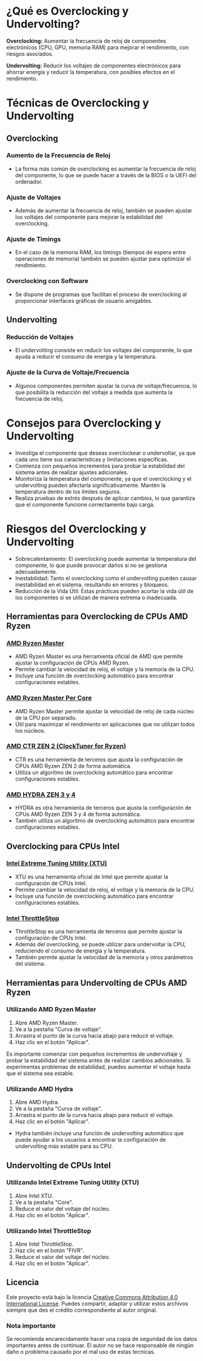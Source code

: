 
# ¿Qué es Overclocking y Undervolting?

**Overclocking:** Aumentar la frecuencia de reloj de componentes electrónicos (CPU, GPU, memoria RAM) para mejorar el rendimiento, con riesgos asociados.

**Undervolting:** Reducir los voltajes de componentes electrónicos para ahorrar energía y reducir la temperatura, con posibles efectos en el rendimiento.

# Técnicas de Overclocking y Undervolting

## Overclocking

### Aumento de la Frecuencia de Reloj
- La forma más común de overclocking es aumentar la frecuencia de reloj del componente, lo que se puede hacer a través de la BIOS o la UEFI del ordenador.

### Ajuste de Voltajes
- Además de aumentar la frecuencia de reloj, también se pueden ajustar los voltajes del componente para mejorar la estabilidad del overclocking.

### Ajuste de Timings
- En el caso de la memoria RAM, los timings (tiempos de espera entre operaciones de memoria) también se pueden ajustar para optimizar el rendimiento.

### Overclocking con Software
- Se dispone de programas que facilitan el proceso de overclocking al proporcionar interfaces gráficas de usuario amigables.

## Undervolting

### Reducción de Voltajes
- El undervolting consiste en reducir los voltajes del componente, lo que ayuda a reducir el consumo de energía y la temperatura.

### Ajuste de la Curva de Voltaje/Frecuencia
- Algunos componentes permiten ajustar la curva de voltaje/frecuencia, lo que posibilita la reducción del voltaje a medida que aumenta la frecuencia de reloj.

# Consejos para Overclocking y Undervolting
- Investiga el componente que deseas overclockear o undervoltar, ya que cada uno tiene sus características y limitaciones específicas.
- Comienza con pequeños incrementos para probar la estabilidad del sistema antes de realizar ajustes adicionales.
- Monitoriza la temperatura del componente, ya que el overclocking y el undervolting pueden afectarla significativamente. Mantén la temperatura dentro de los límites seguros.
- Realiza pruebas de estrés después de aplicar cambios, lo que garantiza que el componente funcione correctamente bajo carga.

# Riesgos del Overclocking y Undervolting
- Sobrecalentamiento: El overclocking puede aumentar la temperatura del componente, lo que puede provocar daños si no se gestiona adecuadamente.
- Inestabilidad: Tanto el overclocking como el undervolting pueden causar inestabilidad en el sistema, resultando en errores y bloqueos.
- Reducción de la Vida Útil: Estas prácticas pueden acortar la vida útil de los componentes si se utilizan de manera extrema o inadecuada.

## Herramientas para Overclocking de CPUs AMD Ryzen

### [AMD Ryzen Master](https://www.amd.com/es/technologies/ryzen-master)
- AMD Ryzen Master es una herramienta oficial de AMD que permite ajustar la configuración de CPUs AMD Ryzen.
- Permite cambiar la velocidad de reloj, el voltaje y la memoria de la CPU.
- Incluye una función de overclocking automático para encontrar configuraciones estables.

### [AMD Ryzen Master Per Core](url)
- AMD Ryzen Master permite ajustar la velocidad de reloj de cada núcleo de la CPU por separado.
- Útil para maximizar el rendimiento en aplicaciones que no utilizan todos los núcleos.

### [AMD CTR ZEN 2 (ClockTuner for Ryzen)](https://www.guru3d.com/download/clocktuner-for-ryzen-download/)
- CTR es una herramienta de terceros que ajusta la configuración de CPUs AMD Ryzen ZEN 2 de forma automática.
- Utiliza un algoritmo de overclocking automático para encontrar configuraciones estables.

### [AMD HYDRA ZEN 3 y 4](enlace_amd_hydra_zen_3_4)
- HYDRA es otra herramienta de terceros que ajusta la configuración de CPUs AMD Ryzen ZEN 3 y 4 de forma automática.
- También utiliza un algoritmo de overclocking automático para encontrar configuraciones estables.

## Overclocking para CPUs Intel

### [Intel Extreme Tuning Utility (XTU)](https://www.intel.la/content/www/xl/es/download/17881/intel-extreme-tuning-utility-intel-xtu.html)
- XTU es una herramienta oficial de Intel que permite ajustar la configuración de CPUs Intel.
- Permite cambiar la velocidad de reloj, el voltaje y la memoria de la CPU.
- Incluye una función de overclocking automático para encontrar configuraciones estables.

### [Intel ThrottleStop](https://www.techpowerup.com/download/techpowerup-throttlestop/)
- ThrottleStop es una herramienta de terceros que permite ajustar la configuración de CPUs Intel.
- Además del overclocking, se puede utilizar para undervoltar la CPU, reduciendo el consumo de energía y la temperatura.
- También permite ajustar la velocidad de la memoria y otros parámetros del sistema.

## Herramientas para Undervolting de CPUs AMD Ryzen

### Utilizando AMD Ryzen Master

1. Abre AMD Ryzen Master.
2. Ve a la pestaña "Curva de voltaje".
3. Arrastra el punto de la curva hacia abajo para reducir el voltaje.
4. Haz clic en el botón "Aplicar".

Es importante comenzar con pequeños incrementos de undervoltaje y probar la estabilidad del sistema antes de realizar cambios adicionales. Si experimentas problemas de estabilidad, puedes aumentar el voltaje hasta que el sistema sea estable.

### Utilizando AMD Hydra

1. Abre AMD Hydra.
2. Ve a la pestaña "Curva de voltaje".
3. Arrastra el punto de la curva hacia abajo para reducir el voltaje.
4. Haz clic en el botón "Aplicar".

- Hydra también incluye una función de undervolting automático que puede ayudar a los usuarios a encontrar la configuración de undervolting más estable para su CPU.

## Undervolting de CPUs Intel

### Utilizando Intel Extreme Tuning Utility (XTU)

1. Abre Intel XTU.
2. Ve a la pestaña "Core".
3. Reduce el valor del voltaje del núcleo.
4. Haz clic en el botón "Aplicar".

### Utilizando Intel ThrottleStop

1. Abre Intel ThrottleStop.
2. Haz clic en el botón "FIVR".
3. Reduce el valor del voltaje del núcleo.
4. Haz clic en el botón "Aplicar".


## Licencia
Este proyecto está bajo la licencia [Creative Commons Attribution 4.0 International License](https://creativecommons.org/licenses/by/4.0/). Puedes compartir, adaptar y utilizar estos archivos siempre que des el crédito correspondiente al autor original.

### Nota importante
Se recomienda encarecidamente hacer una copia de seguridad de los datos importantes antes de continuar. El autor no se hace responsable de ningún daño o problema causado por el mal uso de estas tecnicas.
